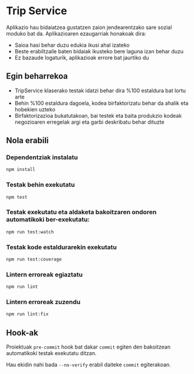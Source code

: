 # Trip Service

Aplikazio hau bidaiatzea gustatzen zaion jendearentzako sare sozial moduko bat da. Aplikazioaren ezaugarriak honakoak dira:
- Saioa hasi behar duzu edukia ikusi ahal izateko
- Beste erabiltzaile baten bidaiak ikusteko bere laguna izan behar duzu
- Ez bazaude logaturik, aplikazioak errore bat jaurtiko du

## Egin beharrekoa

- TripService klaserako testak idatzi behar dira %100 estaldura bat lortu arte
- Behin %100 estaldura dagoela, kodea birfaktorizatu behar da ahalik eta hobekien uzteko
- Birfaktorizazioa bukatutakoan, bai testek eta baita produkzio kodeak negozioaren erregelak argi eta garbi deskribatu behar dituzte


## Nola erabili

### Dependentziak instalatu

```bash
npm install
```

### Testak behin exekutatu

```bash
npm test
```

### Testak exekutatu eta aldaketa bakoitzaren ondoren automatikoki ber-exekutatu:

```bash
npm run test:watch
```

### Testak kode estaldurarekin exekutatu

```bash
npm run test:coverage
```

### Lintern erroreak egiaztatu

```bash
npm run lint
```

### Lintern erroreak zuzendu

```bash
npm run lint:fix
```

## Hook-ak
Proiektuak `pre-commit` hook bat dakar `commit` egiten den bakoitzean automatikoki testak exekutatu ditzan.

Hau ekidin nahi bada `--no-verify` erabil daiteke `commit` egiterakoan.
